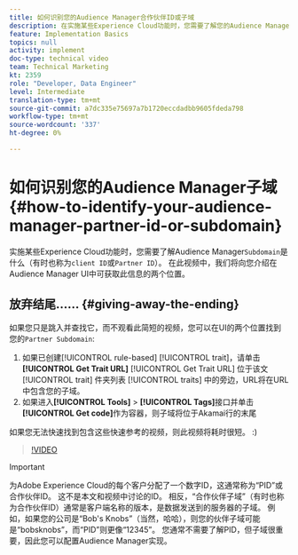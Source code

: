```yaml
---
title: 如何识别您的Audience Manager合作伙伴ID或子域
description: 在实施某些Experience Cloud功能时，您需要了解您的Audience Manager“合作伙伴ID”是什么（有时也称为“客户ID”或“子域”）。 在此视频中，我们将向您介绍在Audience Manager UI中可以获得此ID的两个位置。
feature: Implementation Basics
topics: null
activity: implement
doc-type: technical video
team: Technical Marketing
kt: 2359
role: "Developer, Data Engineer"
level: Intermediate
translation-type: tm+mt
source-git-commit: a7dc335e75697a7b1720eccdadbb9605fdeda798
workflow-type: tm+mt
source-wordcount: '337'
ht-degree: 0%

---
```



# 如何识别您的Audience Manager子域{#how-to-identify-your-audience-manager-partner-id-or-subdomain}

实施某些Experience Cloud功能时，您需要了解Audience Manager`Subdomain`是什么（有时也称为`client ID`或`Partner ID`）。 在此视频中，我们将向您介绍在Audience Manager UI中可获取此信息的两个位置。

## 放弃结尾…… {#giving-away-the-ending}

如果您只是跳入并查找它，而不观看此简短的视频，您可以在UI的两个位置找到您的`Partner Subdomain`:

1. 如果已创建[!UICONTROL rule-based] [!UICONTROL trait]，请单击&#x200B;**[!UICONTROL Get Trait URL]**
   [!UICONTROL Get Trait URL] 位于该文 [!UICONTROL trait] 件夹列表 [!UICONTROL traits] 中的旁边，URL将在URL中包含您的子域。
1. 如果进入&#x200B;**[!UICONTROL Tools]** > **[!UICONTROL Tags]**&#x200B;接口并单击&#x200B;**[!UICONTROL Get code]**&#x200B;作为容器，则子域将位于Akamai行的末尾

如果您无法快速找到包含这些快速参考的视频，则此视频将耗时很短。 :)

>[!VIDEO](https://video.tv.adobe.com/v/25922/?quality=12)

>[!IMPORTANT]
>
>为Adobe Experience Cloud的每个客户分配了一个数字ID，这通常称为“PID”或合作伙伴ID。 这不是本文和视频中讨论的ID。 相反，“合作伙伴子域”（有时也称为合作伙伴ID）通常是客户端名称的版本，是数据发送到的服务器的子域。 例如，如果您的公司是“Bob&#39;s Knobs”（当然，哈哈），则您的伙伴子域可能是“bobsknobs”，而“PID”则更像“12345”。 您通常不需要了解PID，但子域很重要，因此您可以配置Audience Manager实现。

